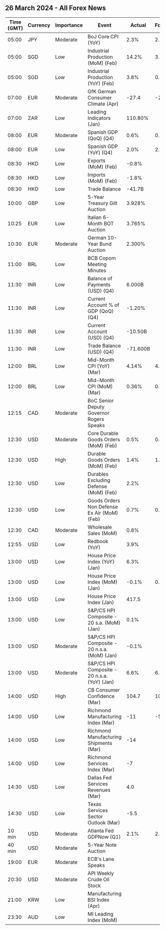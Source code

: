 ## 26 March 2024 - All Forex News

| Time (GMT) | Currency | Importance | Event | Actual | Forecast | Previous |
|------|----------|------------|-------|--------|----------|----------|
| 05:00 | JPY | Moderate | BoJ Core CPI (YoY) | 2.3% | 2.5% | 2.6% |
| 05:00 | SGD | Low | Industrial Production (MoM) (Feb) | 14.2% | 3.1% | -6.7% |
| 05:00 | SGD | Low | Industrial Production (YoY) (Feb) | 3.8% | 0.5% | 0.6% |
| 07:00 | EUR | Moderate | GfK German Consumer Climate (Apr) | -27.4 | -27.9 | -28.8 |
| 07:00 | ZAR | Low | Leading Indicators (Jan) | 110.80% |  | 111.34% |
| 08:00 | EUR | Moderate | Spanish GDP (QoQ) (Q4) | 0.6% | 0.6% | 0.3% |
| 08:00 | EUR | Low | Spanish GDP (YoY) (Q4) | 2.0% | 2.0% | 1.8% |
| 08:30 | HKD | Low | Exports (MoM) (Feb) | -0.8% |  | 33.6% |
| 08:30 | HKD | Low | Imports (MoM) (Feb) | -1.8% |  | 21.7% |
| 08:30 | HKD | Low | Trade Balance | -41.7B |  | 3.6B |
| 10:00 | GBP | Low | 5-Year Treasury Gilt Auction | 3.928% |  | 4.314% |
| 10:25 | EUR | Low | Italian 6-Month BOT Auction | 3.765% |  | 3.769% |
| 10:30 | EUR | Moderate | German 10-Year Bund Auction | 2.300% |  | 2.310% |
| 11:00 | BRL | Low | BCB Copom Meeting Minutes |  |  |  |
| 11:30 | INR | Low | Balance of Payments (USD) (Q4) | 6.000B |  | 2.500B |
| 11:30 | INR | Low | Current Account % of GDP (QoQ) (Q4) | -1.20% |  | -1.00% |
| 11:30 | INR | Low | Current Account (USD) (Q4) | -10.50B |  | -11.40B |
| 11:30 | INR | Low | Trade Balance (USD) (Q4) | -71.600B |  | -61.000B |
| 12:00 | BRL | Low | Mid-Month CPI (YoY) (Mar) | 4.14% | 4.10% | 4.49% |
| 12:00 | BRL | Low | Mid-Month CPI (MoM) (Mar) | 0.36% | 0.32% | 0.78% |
| 12:15 | CAD | Moderate | BoC Senior Deputy Governor Rogers Speaks |  |  |  |
| 12:30 | USD | Moderate | Core Durable Goods Orders (MoM) (Feb) | 0.5% | 0.4% | -0.3% |
| 12:30 | USD | High | Durable Goods Orders (MoM) (Feb) | 1.4% | 1.2% | -6.9% |
| 12:30 | USD | Low | Durables Excluding Defense (MoM) (Feb) | 2.2% |  | -7.9% |
| 12:30 | USD | Low | Goods Orders Non Defense Ex Air (MoM) (Feb) | 0.7% | 0.1% | -0.4% |
| 12:30 | CAD | Moderate | Wholesale Sales (MoM) | 0.8% |  | 0.1% |
| 12:55 | USD | Low | Redbook (YoY) | 3.9% |  | 3.4% |
| 13:00 | USD | Low | House Price Index (YoY) (Jan) | 6.3% |  | 6.7% |
| 13:00 | USD | Low | House Price Index (MoM) (Jan) | -0.1% | 0.2% | 0.1% |
| 13:00 | USD | Low | House Price Index (Jan) | 417.5 |  | 417.8 |
| 13:00 | USD | Low | S&P/CS HPI Composite - 20 s.a. (MoM) (Jan) | 0.1% |  | 0.3% |
| 13:00 | USD | Moderate | S&P/CS HPI Composite - 20 n.s.a. (MoM) (Jan) | -0.1% |  | -0.3% |
| 13:00 | USD | Moderate | S&P/CS HPI Composite - 20 n.s.a. (YoY) (Jan) | 6.6% | 6.6% | 6.2% |
| 14:00 | USD | High | CB Consumer Confidence (Mar) | 104.7 | 106.9 | 104.8 |
| 14:00 | USD | Low | Richmond Manufacturing Index (Mar) | -11 | -5 | -5 |
| 14:00 | USD | Low | Richmond Manufacturing Shipments (Mar) | -14 |  | -15 |
| 14:00 | USD | Low | Richmond Services Index (Mar) | -7 |  | -16 |
| 14:30 | USD | Low | Dallas Fed Services Revenues (Mar) | 4.0 |  | 5.2 |
| 14:30 | USD | Low | Texas Services Sector Outlook (Mar) | -5.5 |  | -3.9 |
| 10 min | USD | Moderate | Atlanta Fed GDPNow (Q1) | 2.1% | 2.1% | 2.1% |
| 40 min | USD | Moderate | 5-Year Note Auction |  |  | 4.320% |
| 19:00 | EUR | Moderate | ECB's Lane Speaks |  |  |  |
| 20:30 | USD | Moderate | API Weekly Crude Oil Stock |  |  | -1.519M |
| 21:00 | KRW | Low | Manufacturing BSI Index (Apr) |  |  | 76 |
| 23:30 | AUD | Low | MI Leading Index (MoM) |  |  | -0.1% |
